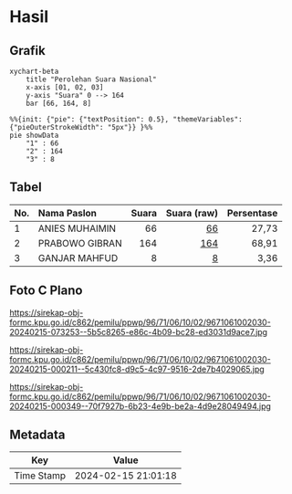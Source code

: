 # Hasil

## Grafik

```mermaid
xychart-beta
    title "Perolehan Suara Nasional"
    x-axis [01, 02, 03]
    y-axis "Suara" 0 --> 164
    bar [66, 164, 8]
```

```mermaid
%%{init: {"pie": {"textPosition": 0.5}, "themeVariables": {"pieOuterStrokeWidth": "5px"}} }%%
pie showData
    "1" : 66
    "2" : 164
    "3" : 8
```

## Tabel

| No. | Nama Paslon    | Suara | Suara (raw) | Persentase |
|:--- |:-------------- | -----:| -----------:| ----------:|
| 1   | ANIES MUHAIMIN | 66    | [66][p-1]   | 27,73      |
| 2   | PRABOWO GIBRAN | 164   | [164][p-2]  | 68,91      |
| 3   | GANJAR MAHFUD  | 8     | [8][p-3]    | 3,36       |


[p-1]: https://github.com/gigit-pemilu/pemilu-2024/blob/main/pilpres/hitung-suara/sub/96-papua-barat-daya/sub/71-kota-sorong/sub/06-sorong-manoi/sub/1002-malawei/sub/030-tps/sub/paslon-1.txt
[p-2]: https://github.com/gigit-pemilu/pemilu-2024/blob/main/pilpres/hitung-suara/sub/96-papua-barat-daya/sub/71-kota-sorong/sub/06-sorong-manoi/sub/1002-malawei/sub/030-tps/sub/paslon-2.txt
[p-3]: https://github.com/gigit-pemilu/pemilu-2024/blob/main/pilpres/hitung-suara/sub/96-papua-barat-daya/sub/71-kota-sorong/sub/06-sorong-manoi/sub/1002-malawei/sub/030-tps/sub/paslon-3.txt

## Foto C Plano

https://sirekap-obj-formc.kpu.go.id/c862/pemilu/ppwp/96/71/06/10/02/9671061002030-20240215-073253--5b5c8265-e86c-4b09-bc28-ed3031d9ace7.jpg

https://sirekap-obj-formc.kpu.go.id/c862/pemilu/ppwp/96/71/06/10/02/9671061002030-20240215-000211--5c430fc8-d9c5-4c97-9516-2de7b4029065.jpg

https://sirekap-obj-formc.kpu.go.id/c862/pemilu/ppwp/96/71/06/10/02/9671061002030-20240215-000349--70f7927b-6b23-4e9b-be2a-4d9e28049494.jpg


## Metadata

| Key        | Value               |
| ---------- | ------------------- |
| Time Stamp | 2024-02-15 21:01:18 |



